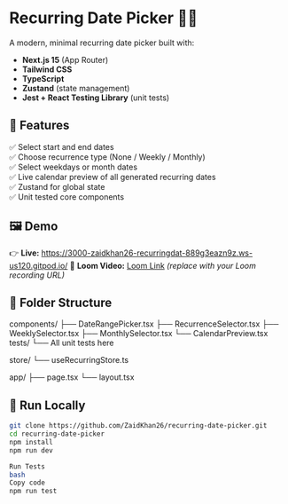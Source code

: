 # Recurring Date Picker 🔁📅

A modern, minimal recurring date picker built with:

- **Next.js 15** (App Router)
- **Tailwind CSS**
- **TypeScript**
- **Zustand** (state management)
- **Jest + React Testing Library** (unit tests)

## 🔧 Features

✅ Select start and end dates  
✅ Choose recurrence type (None / Weekly / Monthly)  
✅ Select weekdays or month dates  
✅ Live calendar preview of all generated recurring dates  
✅ Zustand for global state  
✅ Unit tested core components  

## 🖼️ Demo

👉 **Live:** https://3000-zaidkhan26-recurringdat-889g3eazn9z.ws-us120.gitpod.io/
🎥 **Loom Video:** [Loom Link](#) *(replace with your Loom recording URL)*

## 📁 Folder Structure

components/
├── DateRangePicker.tsx
├── RecurrenceSelector.tsx
├── WeeklySelector.tsx
├── MonthlySelector.tsx
└── CalendarPreview.tsx
tests/
└── All unit tests here

store/
└── useRecurringStore.ts

app/
├── page.tsx
└── layout.tsx

## 🚀 Run Locally

```bash
git clone https://github.com/ZaidKhan26/recurring-date-picker.git
cd recurring-date-picker
npm install
npm run dev

Run Tests
bash
Copy code
npm run test
